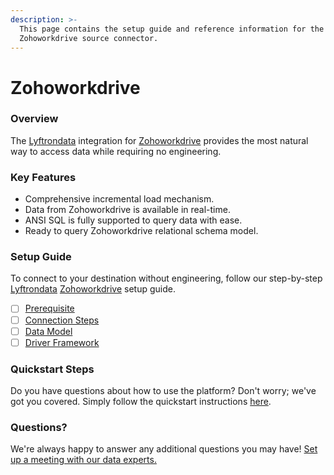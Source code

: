 ```yaml
---
description: >-
  This page contains the setup guide and reference information for the
  Zohoworkdrive source connector.
---
```


# Zohoworkdrive

### Overview

The [Lyftrondata](https://www.lyftrondata.com/) integration for [Zohoworkdrive](https://www.lyftrondata.com/integration/business-analytics/zoho-workdrive/) provides the most natural way to access data while requiring no engineering.

### Key Features

* Comprehensive incremental load mechanism.
* Data from Zohoworkdrive is available in real-time.
* ANSI SQL is fully supported to query data with ease.
* Ready to query Zohoworkdrive relational schema model.

### Setup Guide

To connect to your destination without engineering, follow our step-by-step [Lyftrondata](https://www.lyftrondata.com/) [Zohoworkdrive](https://www.lyftrondata.com/integration/business-analytics/zoho-workdrive/) setup guide.

* [ ] [Prerequisite](prerequisite.md)
* [ ] [Connection Steps](connection-steps.md)
* [ ] [Data Model](data-model/erd.md)
* [ ] [Driver Framework](driver-framework/)

### Quickstart Steps

Do you have questions about how to use the platform? Don't worry; we've got you covered. Simply follow the quickstart instructions [here](broken-reference).

### Questions? <a href="#questions" id="questions"></a>

We're always happy to answer any additional questions you may have! [Set up a meeting with our data experts.](https://www.lyftrondata.com/book-a-meeting/)
